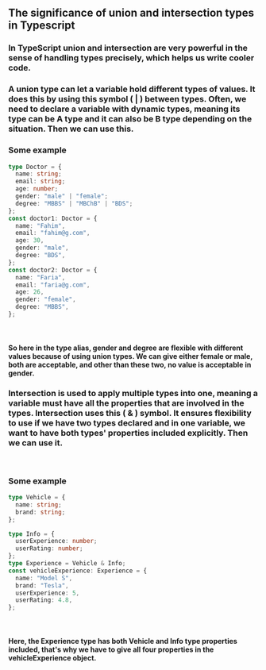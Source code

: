 ## The significance of union and intersection types in Typescript

### In TypeScript union and intersection are very powerful in the sense of handling types precisely, which helps us write cooler code.

### A union type can let a variable hold different types of values. It does this by using this symbol ( | ) between types. Often, we need to declare a variable with dynamic types, meaning its type can be A type and it can also be B type depending on the situation. Then we can use this.

### Some example

```typescript
type Doctor = {
  name: string;
  email: string;
  age: number;
  gender: "male" | "female";
  degree: "MBBS" | "MBChB" | "BDS";
};
const doctor1: Doctor = {
  name: "Fahim",
  email: "fahim@g.com",
  age: 30,
  gender: "male",
  degree: "BDS",
};
const doctor2: Doctor = {
  name: "Faria",
  email: "faria@g.com",
  age: 26,
  gender: "female",
  degree: "MBBS",
};
```

<br/>

#### So here in the type alias, gender and degree are flexible with different values because of using union types. We can give either female or male, both are acceptable, and other than these two, no value is acceptable in gender.

### Intersection is used to apply multiple types into one, meaning a variable must have all the properties that are involved in the types. Intersection uses this ( & ) symbol. It ensures flexibility to use if we have two types declared and in one variable, we want to have both types' properties included explicitly. Then we can use it.

<br/>

### Some example

```typescript
type Vehicle = {
  name: string;
  brand: string;
};

type Info = {
  userExperience: number;
  userRating: number;
};
type Experience = Vehicle & Info;
const vehicleExperience: Experience = {
  name: "Model S",
  brand: "Tesla",
  userExperience: 5,
  userRating: 4.8,
};
```

<br/>

#### Here, the Experience type has both Vehicle and Info type properties included, that's why we have to give all four properties in the vehicleExperience object.
